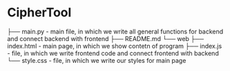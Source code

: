 # CipherTool
├── main.py - main file, in which we write all general functions for backend and connect backend with frontend
├── README.md
└── web
    ├── index.html - main page, in which we show contetn of program
    ├── index.js - file, in which we write frontend code and connect frontend with backend
    └── style.css - file, in which we write our styles for main page